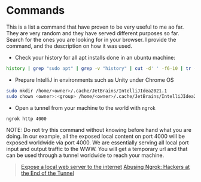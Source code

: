 # Commands

This is a list a command that have proven to be very useful to me ao far.
They are very random and they have served different purposes so far.
Search for the ones you are looking for in your browser.
I provide the command, and the description on how it was used.

-   Check your history for all apt installs done in an ubuntu machine:

```bash
history | grep "sudo apt" | grep -v "history" | cut -d' ' -f6-10 | tr -s "[:blank:]"
```

-   Prepare IntelliJ in environments such as Unity under Chrome OS

```bash
sudo mkdir /home/<owner>/.cache/JetBrains/IntelliJIdea2021.1
sudo chown <owner>:<group> /home/<owner>/.cache/JetBrains/IntelliJIdea2021.1/
```


- Open a tunnel from your machine to the world with `ngrok`


```shell
ngrok http 4000
```

NOTE: Do not try this command without knowing before hand what you are doing.
In our example, all the exposed local content on port 4000  will be exposed worldwide via port 4000.
We are essentially serving all local port input and output traffic to the WWW. You will get a temporary url and that can be used through a tunnel worldwide to reach your machine.

>[Expose a local web server to the internet](https://ngrok.com/docs)
>[Abusing Ngrok: Hackers at the End of the Tunnel](https://www.huntress.com/blog/abusing-ngrok-hackers-at-the-end-of-the-tunnel)